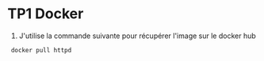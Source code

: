 
# TP1 Docker

1. J'utilise la commande suivante pour récupérer l'image sur le docker hub
```bash
 docker pull httpd
```